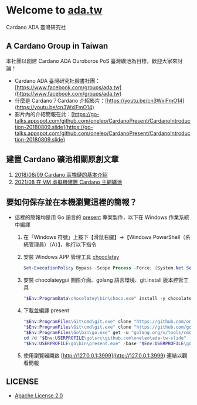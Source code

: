 # Welcome to [ada.tw](https://www.facebook.com/groups/ada.tw)
Cardano ADA 臺灣研究社

## A Cardano Group in Taiwan
本社團以創建 Cardano ADA Ouroboros PoS 臺灣礦池為目標，歡迎大家來討論！

- Cardano ADA 臺灣研究社臉書社團：[https://www.facebook.com/groups/ada.tw](https://www.facebook.com/groups/ada.tw)
- 什麼是 Cardano？Cardano 介紹影片：[https://youtu.be/cn3WxIFmO14](https://youtu.be/cn3WxIFmO14)
- 影片內的介紹簡報在此：[https://go-talks.appspot.com/github.com/oneleo/CardanoPresent/CardanoIntroduction-20180809.slide](https://go-talks.appspot.com/github.com/oneleo/CardanoPresent/CardanoIntroduction-20180809.slide)

## 建置 Cardano 礦池相關原創文章

1. [2018/08/09 Cardano 區塊鏈的基本介紹](https://go-talks.appspot.com/github.com/oneleo/ada-tw-slide/s20180809-intro.slide)
2. [2021/08 在 VM 虛擬機建置 Cardano 主網礦池](https://go-talks.appspot.com/github.com/oneleo/ada-tw-slide/s202108-mainnet_in_vm.slide)

## 要如何保存並在本機瀏覽這裡的簡報？
- 這裡的簡報均是用 Go 語言的 [present](https://pkg.go.dev/golang.org/x/tools/present) 專案製作，以下在 Windows 作業系統中編譯
	1. 在「Windows 符號」上按下【滑鼠右鍵】→【Windows PowerShell（系統管理員）（A）】，執行以下指令
	2. 安裝 Windows APP 管理工具 [chocolatey](https://chocolatey.org/)
		```powershell
		Set-ExecutionPolicy Bypass -Scope Process -Force; [System.Net.ServicePointManager]::SecurityProtocol = [System.Net.ServicePointManager]::SecurityProtocol -bor 3072; iex ((New-Object System.Net.WebClient).DownloadString('https://community.chocolatey.org/install.ps1'))
		```
	3. 安裝 chocolateygui 圖形介面、golang 語言環境、git.install 版本控管工具
		```powershell
		"$Env:ProgramData\chocolatey\bin\choco.exe" install -y chocolateygui golang git.install --params "/NoShellIntegration"
		```
	4. 下載並編譯 present
		```powershell
		"$Env:ProgramFiles\Git\cmd\git.exe" clone "https://github.com/oneleo/ada-tw-slide.git" "$Env:USERPROFILE\go\src\github.com\oneleo\ada-tw-slide"
		"$Env:ProgramFiles\Git\cmd\git.exe" clone "https://github.com/golang/tools.git" "$Env:USERPROFILE\go\src\golang.org\x\tools"
		"$Env:ProgramFiles\Go\bin\go.exe" get -u "golang.org/x/tools/cmd/present"
		cd /d "$Env:USERPROFILE\go\src\github.com\oneleo\ada-tw-slide"
		"$Env:USERPROFILE\go\bin\present.exe" -base "$Env:USERPROFILE\go\src\golang.org\x\tools\cmd\present" -notes
		```

	5. 使用瀏覽器開啟 [http://127.0.0.1:3999](http://127.0.0.1:3999) 連結以觀看簡報

## LICENSE
- [Apache License 2.0](https://github.com/oneleo/ada.tw/blob/main/LICENSE)